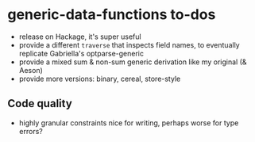 # generic-data-functions to-dos
  * release on Hackage, it's super useful
  * provide a different `traverse` that inspects field names, to eventually
    replicate Gabriella's optparse-generic
  * provide a mixed sum & non-sum generic derivation like my original (& Aeson)
  * provide more versions: binary, cereal, store-style

## Code quality
  * highly granular constraints nice for writing, perhaps worse for type errors?
